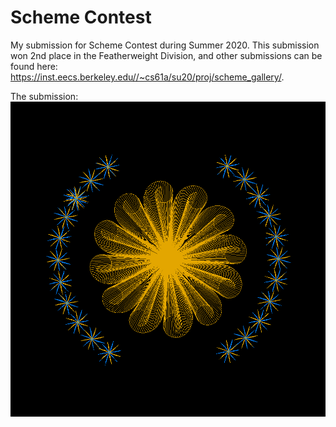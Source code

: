 # Scheme Contest
My submission for Scheme Contest during Summer 2020. This submission won 2nd place in the Featherweight Division, and other submissions can be found here: https://inst.eecs.berkeley.edu//~cs61a/su20/proj/scheme_gallery/.

The submission:
<img src="https://github.com/yousefh409/schemeContest/blob/main/output.png"/>
